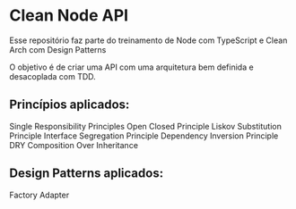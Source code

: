 # Clean Node API

Esse repositório faz parte do treinamento de Node com TypeScript e Clean Arch com Design Patterns

O objetivo é de criar uma API com uma arquitetura bem definida e desacoplada com TDD.

## Princípios aplicados:
Single Responsibility Principles
Open Closed Principle
Liskov Substitution Principle
Interface Segregation Principle
Dependency Inversion Principle
DRY
Composition Over Inheritance

## Design Patterns aplicados:
Factory
Adapter